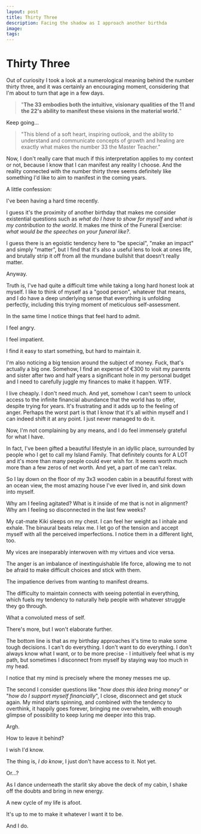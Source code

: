 ```yaml
---
layout: post
title: Thirty Three
description: Facing the shadow as I approach another birthda
image: 
tags:
---
```

# Thirty Three

Out of curiosity I took a look at a numerological meaning behind the number thirty three, and it was certainly an encouraging moment, considering that I'm about to turn that age in a few days.

> "**The 33 embodies both the intuitive, visionary qualities of the 11 and the 22's ability to manifest these visions in the material world.**"

Keep going...

> "This blend of a soft heart, inspiring outlook, and the ability to understand and communicate concepts of growth and healing are exactly what makes the number 33 the Master Teacher."

Now, I don't really care that much if this interpretation applies to my context or not, because I know that I can manifest any reality I choose. And the reality connected with the number thirty three seems definitely like something I'd like to aim to manifest in the coming years.

A little confession: 

I've been having a hard time recently.

I guess it's the proximity of another birthday that makes me consider existential questions such as *what do I have to show for myself* and *what is my contribution to the world*. It makes me think of the Funeral Exercise: *what would be the speeches on your funeral like?*.

I guess there is an egoistic tendency here to "be special", "make an impact" and simply "matter", but I find that it's also a useful lens to look at ones life, and brutally strip it off from all the mundane bullshit that doesn't really matter.

Anyway.

Truth is, I've had quite a difficult time while taking a long hard honest look at myself. I like to think of myself as a "good person", whatever that means, and I do have a deep underlying sense that everything is unfolding perfectly, including this trying moment of meticulous self-assessment.

In the same time I notice things that feel hard to admit.

I feel angry.

I feel impatient.

I find it easy to start something, but hard to maintain it.

I'm also noticing a big tension around the subject of money. Fuck, that's actually a big one. Somehow, I find an expense of €300 to visit my parents and sister after two and half years a significant hole in my personal budget and I need to carefully juggle my finances to make it happen. WTF. 

I live cheaply. I don't need much. And yet, somehow I can't seem to unlock access to the infinite financial abundance that the world has to offer, despite trying for years. It's frustrating and it adds up to the feeling of anger. Perhaps the worst part is that I know that it's all within myself and I can indeed shift it at any point. I just never managed to do it.

Now, I'm not complaining by any means, and I do feel immensely grateful for what I have.

In fact, I've been gifted a beautiful lifestyle in an idyllic place, surrounded by people who I get to call my Island Family. That definitely counts for A LOT and it's more than many people could ever wish for. It seems worth much more than a few zeros of net worth. And yet, a part of me can't relax.

So I lay down on the floor of my 3x3 wooden cabin in a beautiful forest with an ocean view, the most amazing house I've ever lived in, and sink down into myself.

Why am I feeling agitated? What is it inside of me that is not in alignment? Why am I feeling so disconnected in the last few weeks?

My cat-mate Kiki sleeps on my chest. I can feel her weight as I inhale and exhale. The binaural beats relax me. I let go of the tension and accept myself with all the perceived imperfections. I notice them in a different light, too.

My vices are inseparably interwoven with my virtues and vice versa. 

The anger is an imbalance of inextinguishable life force, allowing me to not be afraid to make difficult choices and stick with them.

The impatience derives from wanting to manifest dreams.

The difficulty to maintain connects with seeing potential in everything, which fuels my tendency to naturally help people with whatever struggle they go through.

What a convoluted mess of self.

There's more, but I won't elaborate further.

The bottom line is that as my birthday approaches it's time to make some tough decisions. I can't do everything. I don't want to do everything. I don't always know what I want, or to be more precise - I intuitively feel what is my path, but sometimes I disconnect from myself by staying way too much in my head.

I notice that my mind is precisely where the money messes me up. 

The second I consider questions like "*how does this idea bring money*" or "*how do I support myself financially*", I close, disconnect and get stuck again. My mind starts spinning, and combined with the tendency to overthink, it happily goes forever, bringing me overwhelm, with enough glimpse of possibility to keep luring me deeper into this trap.

Argh.

How to leave it behind?

I wish I'd know.

The thing is, *I do know*, I just don't have access to it. Not yet.

Or...?

As I dance underneath the starlit sky above the deck of my cabin, I shake off the doubts and bring in new energy.

A new cycle of my life is afoot.

It's up to me to make it whatever I want it to be.

And I do.


